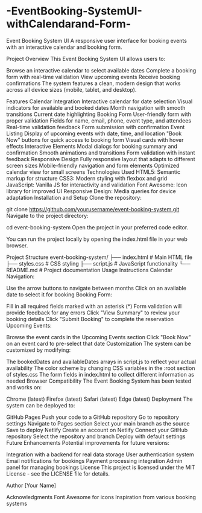 # -EventBooking-SystemUI-withCalendarand-Form-
Event Booking System UI
A responsive user interface for booking events with an interactive calendar and booking form.

Project Overview
This Event Booking System UI allows users to:

Browse an interactive calendar to select available dates
Complete a booking form with real-time validation
View upcoming events
Receive booking confirmations
The system features a clean, modern design that works across all device sizes (mobile, tablet, and desktop).

Features
Calendar Integration
Interactive calendar for date selection
Visual indicators for available and booked dates
Month navigation with smooth transitions
Current date highlighting
Booking Form
User-friendly form with proper validation
Fields for name, email, phone, event type, and attendees
Real-time validation feedback
Form submission with confirmation
Event Listing
Display of upcoming events with date, time, and location
"Book Now" buttons for quick access to booking form
Visual cards with hover effects
Interactive Elements
Modal dialogs for booking summary and confirmation
Smooth animations and transitions
Form validation with instant feedback
Responsive Design
Fully responsive layout that adapts to different screen sizes
Mobile-friendly navigation and form elements
Optimized calendar view for small screens
Technologies Used
HTML5: Semantic markup for structure
CSS3: Modern styling with flexbox and grid
JavaScript: Vanilla JS for interactivity and validation
Font Awesome: Icon library for improved UI
Responsive Design: Media queries for device adaptation
Installation and Setup
Clone the repository:

git clone https://github.com/yourusername/event-booking-system.git
Navigate to the project directory:

cd event-booking-system
Open the project in your preferred code editor.

You can run the project locally by opening the index.html file in your web browser.

Project Structure
event-booking-system/
├── index.html          # Main HTML file
├── styles.css          # CSS styling
├── script.js           # JavaScript functionality
└── README.md           # Project documentation
Usage Instructions
Calendar Navigation:

Use the arrow buttons to navigate between months
Click on an available date to select it for booking
Booking Form:

Fill in all required fields marked with an asterisk (*)
Form validation will provide feedback for any errors
Click "View Summary" to review your booking details
Click "Submit Booking" to complete the reservation
Upcoming Events:

Browse the event cards in the Upcoming Events section
Click "Book Now" on an event card to pre-select that date
Customization
The system can be customized by modifying:

The bookedDates and availableDates arrays in script.js to reflect your actual availability
The color scheme by changing CSS variables in the :root section of styles.css
The form fields in index.html to collect different information as needed
Browser Compatibility
The Event Booking System has been tested and works on:

Chrome (latest)
Firefox (latest)
Safari (latest)
Edge (latest)
Deployment
The system can be deployed to:

GitHub Pages
Push your code to a GitHub repository
Go to repository settings
Navigate to Pages section
Select your main branch as the source
Save to deploy
Netlify
Create an account on Netlify
Connect your GitHub repository
Select the repository and branch
Deploy with default settings
Future Enhancements
Potential improvements for future versions:

Integration with a backend for real data storage
User authentication system
Email notifications for bookings
Payment processing integration
Admin panel for managing bookings
License
This project is licensed under the MIT License - see the LICENSE file for details.

Author
[Your Name]

Acknowledgments
Font Awesome for icons
Inspiration from various booking systems
